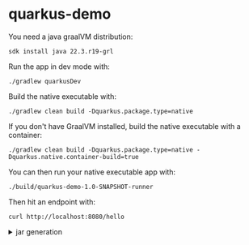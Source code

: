 # quarkus-demo

You need a java graalVM distribution:
```shell
sdk install java 22.3.r19-grl
```

Run the app in dev mode with:
```shell
./gradlew quarkusDev
```

Build the native executable with:
```shell
./gradlew clean build -Dquarkus.package.type=native
```

If you don't have GraalVM installed, build the native executable with a container:
```shell
./gradlew clean build -Dquarkus.package.type=native -Dquarkus.native.container-build=true
```

You can then run your native executable app with:
```shell
./build/quarkus-demo-1.0-SNAPSHOT-runner
```

Then hit an endpoint with:
```shell
curl http://localhost:8080/hello
```

<details>
  <summary>jar generation</summary>

Build jar:
```shell
./gradlew build
```

It produces the `quarkus-run.jar` file in the `build/quarkus-app/` directory.
Be aware that it’s not an _über-jar_ as the dependencies are copied into the `build/quarkus-app/lib/` directory.
The application is now runnable using `java -jar build/quarkus-app/quarkus-run.jar`.
If you want to build an _über-jar_, execute the following command:
```shell script
./gradlew build -Dquarkus.package.type=uber-jar
```
The application, packaged as an _über-jar_, is now runnable using `java -jar build/*-runner.jar`.

</details>
